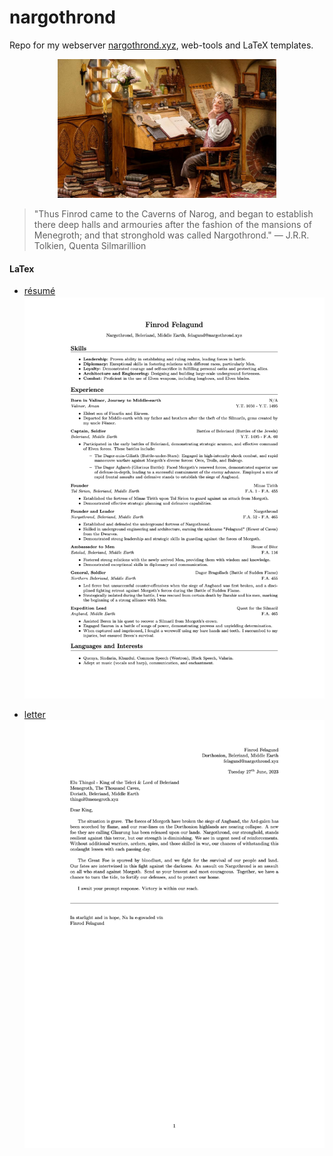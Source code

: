 # nargothrond
Repo for my webserver [nargothrond.xyz](https://nargothrond.xyz/), web-tools and LaTeX templates.

<p align="center">
  <img src="img/bag-end.jpeg" width="350" alt="Bilbo at his Bag End study">
</p>

> "Thus Finrod came to the Caverns of Narog, and began to establish there deep halls and armouries after the fashion of the mansions of Menegroth; and that stronghold was called Nargothrond."
> ― J.R.R. Tolkien, Quenta Silmarillion

#### LaTex
- [résumé](latex/resume.tex)
![résumé](img/resume.png)

- [letter](latex/letter.tex)
![letter](img/letter.png)
